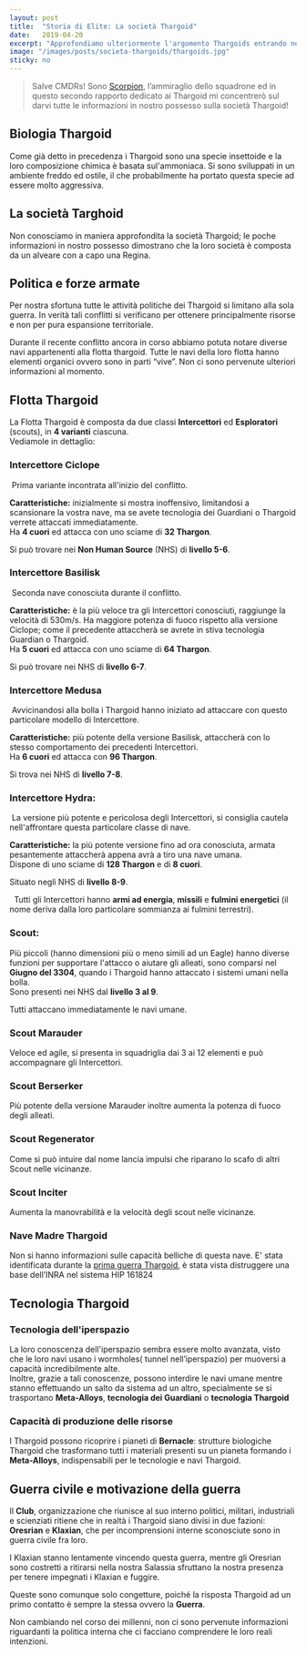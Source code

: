 ```yaml
---
layout: post
title:  "Storia di Elite: La società Thargoid"
date:   2019-04-20
excerpt: "Approfondiamo ulteriormente l'argomento Thargoids entrando nel dettaglio riguardo la loro struttura sociale e militare"
image: "/images/posts/societa-thargoids/thargoids.jpg"
sticky: no
---
```

> Salve CMDRs! Sono [Scorpion](https://my.playstation.com/profile/Scorpion01924), l’ammiraglio dello squadrone ed in questo secondo rapporto dedicato ai Thargoid mi concentrerò sul darvi tutte le informazioni in nostro possesso sulla società Thargoid!

## Biologia Thargoid

Come già detto in precedenza i Thargoid sono una specie insettoide e la loro
composizione chimica è basata sul'ammoniaca. Si sono sviluppati in un ambiente freddo ed ostile, il che probabilmente ha portato questa specie ad essere molto aggressiva.

## La società Targhoid

Non conosciamo in maniera approfondita la società Thargoid; le poche informazioni in nostro possesso dimostrano che la loro società è composta da un alveare con a capo una Regina.

## Politica e forze armate

Per nostra sfortuna tutte le attività politiche dei Thargoid si limitano alla sola guerra. In verità tali conflitti si verificano per ottenere principalmente risorse e non per pura espansione territoriale.

Durante il recente conflitto ancora in corso abbiamo potuta notare diverse navi appartenenti alla flotta thargoid. Tutte le navi della loro flotta hanno elementi organici ovvero sono in parti “vive”. Non ci sono pervenute ulteriori informazioni al momento.

## Flotta Thargoid

La Flotta Thargoid è composta da due classi **Intercettori** ed **Esploratori** (scouts), in **4 varianti** ciascuna.<br>
Vediamole in dettaglio:

### Intercettore Ciclope

<span class="image fit"><img src="/images/posts/societa-thargoids/cyclops.jpg" alt=""></span>
Prima variante incontrata all'inizio del conflitto.

**Caratteristiche:** inizialmente si mostra inoffensivo, limitandosi a scansionare la vostra nave, ma se avete tecnologia dei Guardiani o Thargoid verrete attaccati immediatamente.<br>
Ha **4 cuori** ed attacca con uno sciame di **32 Thargon**.

Si può trovare nei **Non Human Source** (NHS) di **livello 5-6**.

### Intercettore Basilisk

<span class="image fit"><img src="/images/posts/societa-thargoids/Basilisk.jpg" alt=""></span>
Seconda nave conosciuta durante il conflitto.

**Caratteristiche:** è la più veloce tra gli Intercettori conosciuti, raggiunge la velocità di 530m/s. Ha maggiore potenza di fuoco rispetto alla versione Ciclope; come il precedente attaccherà se avrete in stiva tecnologia Guardian o Thargoid.<br>
Ha **5 cuori** ed attacca con uno sciame di **64 Thargon**.

Si può trovare nei NHS di **livello 6-7**.

### Intercettore Medusa

<span class="image fit"><img src="/images/posts/societa-thargoids/Thargoid_Interceptor_Medusa_Variant.png" alt=""></span>
Avvicinandosi alla bolla i Thargoid hanno iniziato ad attaccare con questo particolare modello di Intercettore.

**Caratteristiche:** più potente della versione Basilisk, attaccherà con lo stesso comportamento dei precedenti Intercettori.<br>
Ha **6 cuori** ed attacca con **96 Thargon**.

Si trova nei NHS di **livello 7-8**.

### Intercettore Hydra:

<span class="image fit"><img src="/images/posts/societa-thargoids/hydra2_sml.png" alt=""></span>
La versione più potente e pericolosa degli Intercettori, si consiglia cautela nell'affrontare questa particolare classe di nave.

**Caratteristiche:** la più potente versione fino ad ora conosciuta, armata pesantemente attaccherà appena avrà a tiro una nave umana.<br> Dispone di uno sciame di **128 Thargon** e di **8 cuori**. 

Situato negli NHS di **livello 8-9**.

<div class="box">
<i class="fa fa-hand-o-right fa-lg" aria-hidden="true" style="color: #f07b05;"></i> &nbsp; Tutti gli Intercettori hanno <b>armi ad energia</b>, <b>missili</b> e <b>fulmini energetici</b> (il nome deriva dalla loro particolare sommianza ai fulmini terrestri).
</div>

### Scout:

Più piccoli (hanno dimensioni più o meno simili ad un Eagle) hanno diverse funzioni per supportare l'attacco o aiutare gli alleati, sono comparsi nel **Giugno del 3304**, quando i Thargoid hanno attaccato i sistemi umani nella bolla.<br>
Sono presenti nei NHS dal **livello 3 al 9**. 

Tutti attaccano immediatamente le navi umane.

### Scout Marauder

Veloce ed agile, si presenta in squadriglia dai 3 ai 12 elementi e può accompagnare gli Intercettori.

### Scout Berserker

Più potente della versione Marauder inoltre aumenta la potenza di fuoco degli
alleati.

### Scout Regenerator

Come si può intuire dal nome lancia impulsi che riparano lo scafo di altri Scout nelle vicinanze.

### Scout Inciter

Aumenta la manovrabilità e la velocità degli scout nelle vicinanze.

### Nave Madre Thargoid

Non si hanno informazioni sulle capacità belliche di questa nave. E' stata identificata durante la [prima guerra Thargoid](/blog/storia-dei-thargoid/), è stata vista distruggere una base dell’INRA nel sistema HIP 161824

## Tecnologia Thargoid

### Tecnologia dell'iperspazio

La loro conoscenza dell'iperspazio sembra essere molto avanzata,  visto che le loro navi usano i wormholes( tunnel nell’iperspazio) per muoversi a capacità incredibilmente alte.<br>
Inoltre, grazie a tali conoscenze, possono interdire le navi umane mentre stanno effettuando un salto da sistema ad un altro, specialmente se si trasportano **Meta-Alloys**, **tecnologia dei Guardiani** o **tecnologia Thargoid**

### Capacità di produzione delle risorse

I Thargoid possono ricoprire i pianeti di **Bernacle**: strutture biologiche Thargoid che trasformano tutti i materiali presenti su un pianeta formando i **Meta-Alloys**, indispensabili per le tecnologie e navi Thargoid.

## Guerra civile e motivazione della guerra

Il **Club**, organizzazione che riunisce al suo interno politici, militari, industriali e scienziati ritiene che in realtà i Thargoid siano divisi in due fazioni: **Oresrian** e **Klaxian**, che per incomprensioni interne sconosciute sono in guerra civile fra loro.

I Klaxian stanno lentamente vincendo questa guerra, mentre gli Oresrian sono costretti a ritirarsi nella nostra Salassia sfruttano la nostra presenza per tenere impegnati i Klaxian e fuggire.

<div class="box">
Queste sono comunque solo congetture, poiché la risposta Thargoid ad un primo contatto è sempre la stessa ovvero la <b>Guerra</b>.
<p>Non cambiando nel corso dei millenni, non ci sono pervenute informazioni riguardanti la politica interna che ci facciano comprendere le loro reali intenzioni.</p>
</div>